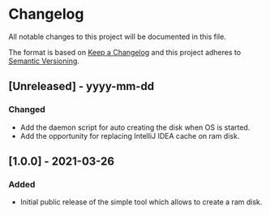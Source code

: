 # Changelog

All notable changes to this project will be documented in this file.

The format is based on [Keep a Changelog](http://keepachangelog.com/) and this project adheres to [Semantic Versioning](http://semver.org/).

## [Unreleased] - yyyy-mm-dd

### Changed

- Add the daemon script for auto creating the disk when OS is started.
- Add the opportunity for replacing IntelliJ IDEA cache on ram disk.

## [1.0.0] - 2021-03-26

### Added
- Initial public release of the simple tool which allows to create a ram disk.
